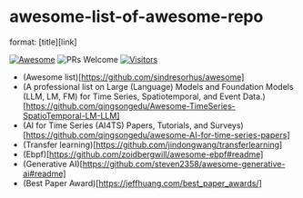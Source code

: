 # awesome-list-of-awesome-repo

format: [title][link]

[![Awesome](https://awesome.re/badge.svg)](https://awesome.re) 
![PRs Welcome](https://img.shields.io/badge/PRs-Welcome-green) 
[![Visitors](https://api.visitorbadge.io/api/visitors?path=https%3A%2F%2Fgithub.com%2Fhumanlee1011%2Fawesome-list-of-awesome-repo&countColor=%23263759)](https://visitorbadge.io/status?path=https%3A%2F%2Fgithub.com%2Fhumanlee1011%2Fawesome-list-of-awesome-repo)

- (Awesome list)[https://github.com/sindresorhus/awesome]
- (A professional list on Large (Language) Models and Foundation Models (LLM, LM, FM) for Time Series, Spatiotemporal, and Event Data.)[https://github.com/qingsongedu/Awesome-TimeSeries-SpatioTemporal-LM-LLM]
- (AI for Time Series (AI4TS) Papers, Tutorials, and Surveys)[https://github.com/qingsongedu/awesome-AI-for-time-series-papers]
- (Transfer learning)[https://github.com/jindongwang/transferlearning]
- (Ebpf)[https://github.com/zoidbergwill/awesome-ebpf#readme]
- (Generative AI)[https://github.com/steven2358/awesome-generative-ai#readme]
- (Best Paper Award)[https://jeffhuang.com/best_paper_awards/]
